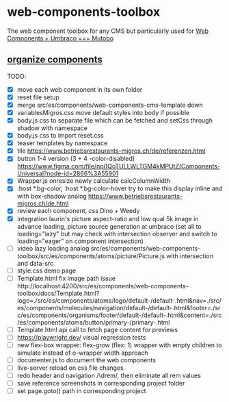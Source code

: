# web-components-toolbox
The web component toolbox for any CMS but particularly used for [Web Components + Umbraco === Mutobo](http://mutobo.ch/)

## [organize components](https://wiki.migros.net/display/OCC/Web+Components+CMS+Template)

TODO:
- [x] move each web component in its own folder
- [x] reset file setup
- [x] merge src/es/components/web-components-cms-template down
- [x] variablesMigros.css move default styles into body if possible
- [x] body.js css to separate file which can be fetched and setCss through shadow with namespace
- [x] body.js css to import reset.css
- [x] teaser templates by namespace
- [x] tile https://www.betriebsrestaurants-migros.ch/de/referenzen.html
- [x] button 1-4 version (3 + 4 -color-disabled) https://www.figma.com/file/npi1QoTULLWLTGM4kMPUtZ/Components-Universal?node-id=2866%3A55901
- [x] Wrapper.js onresize newly calculate calcColumnWidth
- [x] :host *.bg-color, :host *.bg-color-hover try to make this display inline and with box-shadow analog https://www.betriebsrestaurants-migros.ch/de.html
- [x] review each component, css Dino + Weedy
- [x] integration laurin's picture aspect-ratio and low qual 5k image in advance loading, picture source generation at umbraco (set all to loading="lazy" but may check with intersection observer and switch to loading="eager" on component intersection)
- [ ] video lazy loading analog src/es/components/web-components-toolbox/src/es/components/atoms/picture/Picture.js with intersection and data-src
- [ ] style.css demo page
- [ ] Template.html fix image path issue http://localhost:4200/src/es/components/web-components-toolbox/docs/Template.html?logo=./src/es/components/atoms/logo/default-/default-.html&nav=./src/es/components/molecules/navigation/default-/default-.html&footer=./src/es/components/organisms/footer/default-/default-.html&content=./src/es/components/atoms/button/primary-/primary-.html
- [ ] Template.html api call to fetch page content for previews
- [ ] https://playwright.dev/ visual regression tests
- [ ] new flex-box wrapper: flex-grow (flex: 1) wrapper with empty children to simulate instead of o-wrapper width approach
- [ ] documenter.js to document the web components
- [ ] live-server reload on css file changes
- [ ] redo header and navigation /\drem/, then eliminate all rem values
- [ ] save reference screenshots in corresponding project folder
- [ ] set page.goto() path in corresponding project

